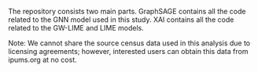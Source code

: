 The repository consists two main parts. GraphSAGE contains all the code related to the GNN model used in this study. XAI contains all the code related to the GW-LIME and LIME models. 

Note:  We cannot share the source census data used in this analysis due to licensing agreements; however, interested users can obtain this data from ipums.org at no cost.
